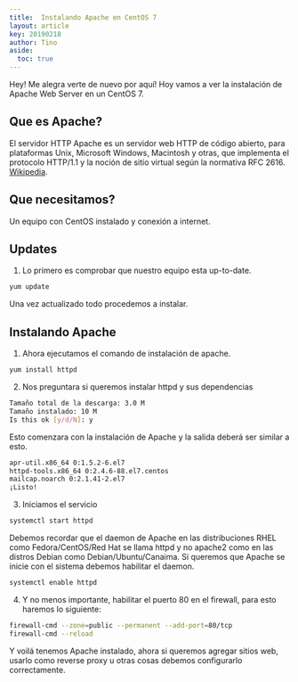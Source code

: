 ```yaml
---
title:  Instalando Apache en CentOS 7
layout: article
key: 20190218
author: Tino
aside:
  toc: true
---
```

Hey! Me alegra verte de nuevo por aquí!
Hoy vamos a ver la instalación de Apache Web Server en un CentOS 7.<!--more-->

## Que es Apache?
El servidor HTTP Apache es un servidor web HTTP de código abierto, para plataformas Unix, Microsoft Windows, Macintosh y otras, que implementa el protocolo HTTP/1.1 y la noción de sitio virtual según la normativa RFC 2616. [Wikipedia](https://es.wikipedia.org/wiki/Servidor_HTTP_Apache). 

## Que necesitamos?

Un equipo con CentOS instalado y conexión a internet.

## Updates

1. Lo primero es comprobar que nuestro equipo esta up-to-date.
~~~ bash
yum update
~~~
Una vez actualizado todo procedemos a instalar.

## Instalando Apache

1. Ahora ejecutamos el comando de instalación de apache.
~~~ bash
yum install httpd
~~~
2. Nos preguntara si queremos instalar httpd y sus dependencias
~~~ bash
Tamaño total de la descarga: 3.0 M
Tamaño instalado: 10 M
Is this ok [y/d/N]: y
~~~
Esto comenzara con la instalación de Apache y la salida deberá ser similar a esto.
~~~ bash
apr-util.x86_64 0:1.5.2-6.el7
httpd-tools.x86_64 0:2.4.6-88.el7.centos
mailcap.noarch 0:2.1.41-2.el7
¡Listo!
~~~
3. Iniciamos el servicio
~~~ bash
systemctl start httpd
~~~
Debemos recordar que el daemon de Apache en las distribuciones RHEL como Fedora/CentOS/Red Hat se llama httpd y no apache2 como en las distros Debian como Debian/Ubuntu/Canaima.
Si queremos que Apache se inicie con el sistema debemos habilitar el daemon.
~~~ bash
systemctl enable httpd
~~~
4. Y no menos importante, habilitar el puerto 80 en el firewall, para esto haremos lo siguiente:
~~~ bash
firewall-cmd --zone=public --permanent --add-port=80/tcp
firewall-cmd --reload
~~~

Y voilá tenemos Apache instalado, ahora si queremos agregar sitios web, usarlo como reverse proxy u otras cosas debemos configurarlo correctamente.
